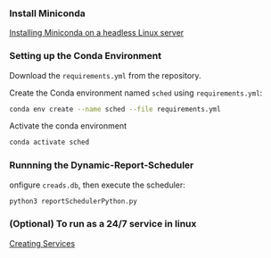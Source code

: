 ### Install Miniconda

[Installing Miniconda on a headless Linux server](https://docs.anaconda.com/free/miniconda/#quick-command-line-install)

### Setting up the Conda Environment

Download the `requirements.yml` from the repository.

Create the Conda environment named `sched` using `requirements.yml`:

```bash
conda env create --name sched --file requirements.yml
```
Activate the conda environment
```bash
conda activate sched
```

### Runnning the Dynamic-Report-Scheduler
onfigure `creads.db`, then execute the scheduler:

```bash
python3 reportSchedulerPython.py
```

### (Optional) To run as a 24/7 service in linux
[Creating Services](https://www.baeldung.com/linux/create-remove-systemd-services)

